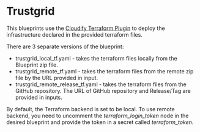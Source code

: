 # Trustgrid

This blueprints use the [Cloudify Terraform Plugin](https://docs.cloudify.co/latest/working_with/official_plugins/orchestration/terraform/) to deploy the infrastructure declared in the provided terraform files.  

There are 3 separate versions of the blueprint:
* trustgrid_local_tf.yaml - takes the terraform files locally from the Blueprint zip file.
* trustgrid_remote_tf.yaml - takes the terraform files from the remote zip file by the URL provided in input.
* trustgrid_remote_release_tf.yaml - takes the terraform files from the GitHub repository. The URL of GitHub repository and Release/Tag are provided in inputs.

By default, the Terraform backend is set to be local. To use remote backend, you need to uncomment the _terraform_login_token_ node in the desired blueprint and provide the token in a secret called _terraform_token_.  
